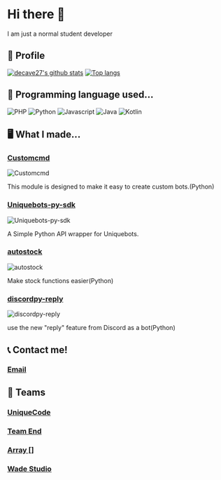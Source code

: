 # Hi there 👋
I am just a normal student developer
## 🧑 Profile
[![decave27's github stats](https://github-readme-stats.vercel.app/api?username=decave27)](https://github.com/decave27)
[![Top langs](https://github-readme-stats.vercel.app/api/top-langs?username=decave27)](https://github.com/decave27)

## 📄 Programming language used...

![PHP](https://img.shields.io/badge/-php-green?logo=php&style=for-the-badge)
![Python](https://img.shields.io/badge/Python-green?logo=Python&style=for-the-badge)
![Javascript](https://img.shields.io/badge/Javascript-green?logo=Javascript&style=for-the-badge)
![Java](https://img.shields.io/badge/Java-green?logo=Java&style=for-the-badge)
![Kotlin](https://img.shields.io/badge/Kotlin-green?logo=kotlin&style=for-the-badge)




## 🖥️ What I made...
### [Customcmd](https://github.com/decave27/Customcmd)
![Customcmd](https://github-readme-stats.vercel.app/api/pin/?username=decave27&repo=Customcmd)

This module is designed to make it easy to create custom bots.(Python)


### [Uniquebots-py-sdk](https://github.com/decave27/uniquebots-py-sdk)
![Uniquebots-py-sdk](https://github-readme-stats.vercel.app/api/pin/?username=decave27&repo=uniquebots-py-sdk)

A Simple Python API wrapper for Uniquebots.

### [autostock](https://github.com/decave27/autostock)
![autostock](https://github-readme-stats.vercel.app/api/pin/?username=decave27&repo=autostock)

Make stock functions easier(Python)

### [discordpy-reply](https://github.com/decave27/discordpy-reply)
![discordpy-reply](https://github-readme-stats.vercel.app/api/pin/?username=decave27&repo=discordpy-reply)

use the new "reply" feature from Discord as a bot(Python)



## 📞 Contact me!
### [Email](mailto:decave27@gmail.com)

## 🏢 Teams
### [UniqueCode](https://discord.gg/ARCdUzC)
### [Team End](https://discord.gg/dHFzUjz)
### [Array []](https://discord.gg/7k5bWur)
### [Wade Studio](https://discord.gg/53sUK7jAEW)


